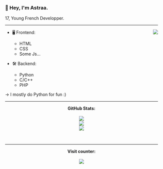 ### __🦖 Hey, I'm Astraa.__ 
17, Young French Developper.

---

<a href="https://discord.com/users/464457105521508354">
  <img src="https://lanyard-profile-readme.vercel.app/api/464457105521508354?theme=dark&bg=0d1117&animated=true&hideDiscrim=false&borderRadius=30px&idleMessage=Follow%20me%20on%20GitHub%20<3" align="right" /></a>

- 🖥️ Frontend:
  - HTML
  - CSS
  - Some Js...

- 🛠 Backend:
  - Python
  - C/C++
  - PHP
 
-> I mostly do Python for fun :)

---  

<p align="center">
	<b>GitHub Stats:</b><br><br>
    	<img src="https://github-readme-streak-stats.herokuapp.com/?user=AstraaDev&theme=dark&hide_border=true&bg=0d1117&theme=light">
	<br>
	<img src="https://github-readme-stats.vercel.app/api?username=AstraaDev&include_all_commits=true&show_icons=true&bg=0d1117&hide_border=true&hide_title=true&count_private=true&theme=light">
	<br>
	<img src="https://github-readme-stats.vercel.app/api/top-langs/?username=AstraaDev&bg=0d1117&count_private=true&langs_count=8&hide_border=true&theme=light">
</p>

<p>&nbsp;</p>    

---  

<p align="center"><b> 
  Visit counter:</b><br><br>
  <img src="https://profile-counter.glitch.me/AstraaDev/count.svg" />
</p>
